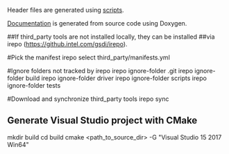 Header files are generated using [scripts](/scripts/README.md).  

[Documentation](todo) is generated from source code using Doxygen.  


##If third_party tools are not installed locally, they can be installed
##via irepo (https://github.intel.com/gsdi/irepo).

#Pick the manifest
irepo select third_party/manifests.yml

#Ignore folders not tracked by irepo
irepo ignore-folder .git
irepo ignore-folder build
irepo ignore-folder driver
irepo ignore-folder scripts
irepo ignore-folder tests

#Download and synchronize third_party tools
irepo sync

## Generate Visual Studio project with CMake
mkdir build
cd build
cmake <path_to_source_dir> -G "Visual Studio 15 2017 Win64"
